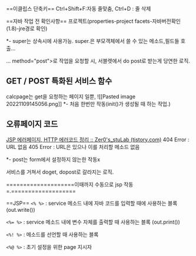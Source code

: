 ==이클립스 단축키==
 Ctrl+Shift+F:자동 줄맞춤,  Ctrl+D : 줄 삭제

==자바 작업 전 확인사항==
 프로젝트(properties-project facets-자바버전확인(1.8)-jre경로 확인)

*- super는 상속시에 사용가능. super.은 부모객체에서 쓸 수 있는 메소드,필드들 호출...

... method=\"post\">로 작업을 요청할 시, 서블렛에서 do post로 받는게 당연한 로직.
## GET / POST 특화된 서비스 함수
 calcpage는 get을 요청하는 페이지 일뿐, 
  ![[Pasted image 20221109145056.png]]
 *- 처음 한번만 작동(init()가 생성될 때 하는 작업.)

## 오류페이지 코드 
[JSP 에러페이지, HTTP 에러코드 정리 :: Zer0's_stuLab (tistory.com)](https://zer0lab.tistory.com/17)
 404 Error : URL 없음 
 405 Error : URL은 있으나 이를 처리할 메소드 없음
 




*- post는 form에서 설정하지 않는한 작동x


서비스를 거쳐서 doget, dopost로 갈라지는 로직.



====================이때까지 수동으로 jsp 작동=.===================

==JSP==
`<% %>` : service 메소드 내에 자바 코드를 입력할 때에 사용하는 블록 (out.write())

`<%= %>` : service 메소드 내에 변수 자체를 출력할 때 사용하는 블록 (out.print())

`<%! %>` : 메소드를 선언할 때 사용하는 블록

`<%@ %>` : 초기 설정을 위한 page 지시자